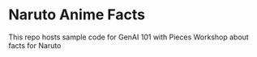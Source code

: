 # Naruto Anime Facts
This repo hosts sample code for GenAI 101 with Pieces Workshop about facts for Naruto
